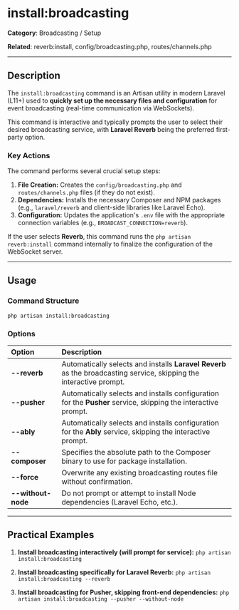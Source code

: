 # install:broadcasting

**Category**: Broadcasting / Setup

**Related**: reverb:install, config/broadcasting.php, routes/channels.php

---

## Description

The `install:broadcasting` command is an Artisan utility in modern Laravel (L11+) used to **quickly set up the necessary files and configuration** for event broadcasting (real-time communication via WebSockets).

This command is interactive and typically prompts the user to select their desired broadcasting service, with **Laravel Reverb** being the preferred first-party option.

### Key Actions

The command performs several crucial setup steps:
1.  **File Creation:** Creates the `config/broadcasting.php` and `routes/channels.php` files (if they do not exist).
2.  **Dependencies:** Installs the necessary Composer and NPM packages (e.g., `laravel/reverb` and client-side libraries like Laravel Echo).
3.  **Configuration:** Updates the application's `.env` file with the appropriate connection variables (e.g., `BROADCAST_CONNECTION=reverb`).

If the user selects **Reverb**, this command runs the `php artisan reverb:install` command internally to finalize the configuration of the WebSocket server.

---

## Usage

### Command Structure

`php artisan install:broadcasting`

### Options

| Option | Description |
| :--- | :--- |
| **--reverb** | Automatically selects and installs **Laravel Reverb** as the broadcasting service, skipping the interactive prompt. |
| **--pusher** | Automatically selects and installs configuration for the **Pusher** service, skipping the interactive prompt. |
| **--ably** | Automatically selects and installs configuration for the **Ably** service, skipping the interactive prompt. |
| **--composer** | Specifies the absolute path to the Composer binary to use for package installation. |
| **--force** | Overwrite any existing broadcasting routes file without confirmation. |
| **--without-node** | Do not prompt or attempt to install Node dependencies (Laravel Echo, etc.). |

---

## Practical Examples

1.  **Install broadcasting interactively (will prompt for service):**
    `php artisan install:broadcasting`

2.  **Install broadcasting specifically for Laravel Reverb:**
    `php artisan install:broadcasting --reverb`

3.  **Install broadcasting for Pusher, skipping front-end dependencies:**
    `php artisan install:broadcasting --pusher --without-node`
